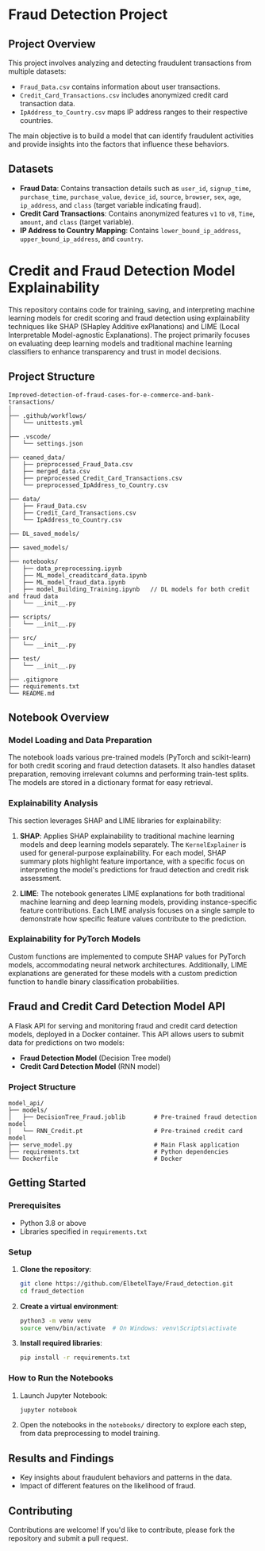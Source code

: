 # Fraud Detection Project

## Project Overview
This project involves analyzing and detecting fraudulent transactions from multiple datasets:
- `Fraud_Data.csv` contains information about user transactions.
- `Credit_Card_Transactions.csv` includes anonymized credit card transaction data.
- `IpAddress_to_Country.csv` maps IP address ranges to their respective countries.

The main objective is to build a model that can identify fraudulent activities and provide insights into the factors that influence these behaviors.

## Datasets
- **Fraud Data**: Contains transaction details such as `user_id`, `signup_time`, `purchase_time`, `purchase_value`, `device_id`, `source`, `browser`, `sex`, `age`, `ip_address`, and `class` (target variable indicating fraud).
- **Credit Card Transactions**: Contains anonymized features `v1` to `v8`, `Time`, `amount`, and `class` (target variable).
- **IP Address to Country Mapping**: Contains `lower_bound_ip_address`, `upper_bound_ip_address`, and `country`.

# Credit and Fraud Detection Model Explainability

This repository contains code for training, saving, and interpreting machine learning models for credit scoring and fraud detection using explainability techniques like SHAP (SHapley Additive exPlanations) and LIME (Local Interpretable Model-agnostic Explanations). The project primarily focuses on evaluating deep learning models and traditional machine learning classifiers to enhance transparency and trust in model decisions.

## Project Structure
```
Improved-detection-of-fraud-cases-for-e-commerce-and-bank-transactions/
│
├── .github/workflows/
│   └── unittests.yml
│
├── .vscode/
│   └── settings.json
│
├── ceaned_data/
│   ├── preprocessed_Fraud_Data.csv
│   ├── merged_data.csv
│   ├── preprocessed_Credit_Card_Transactions.csv
│   └── preprocessed_IpAddress_to_Country.csv
│
├── data/
│   ├── Fraud_Data.csv
│   ├── Credit_Card_Transactions.csv
│   └── IpAddress_to_Country.csv
│
├── DL_saved_models/
│
├── saved_models/
│
├── notebooks/
│   ├── data_preprocessing.ipynb
│   ├── ML_model_creaditcard_data.ipynb
│   ├── ML_model_fraud_data.ipynb
│   ├── model_Building_Training.ipynb   // DL models for both credit and fraud data
│   └── __init__.py
│
├── scripts/
│   └── __init__.py
|
├── src/
│   └── __init__.py
│
├── test/
│   └── __init__.py
│
├── .gitignore
├── requirements.txt
└── README.md
```

## Notebook Overview

### Model Loading and Data Preparation
The notebook loads various pre-trained models (PyTorch and scikit-learn) for both credit scoring and fraud detection datasets. It also handles dataset preparation, removing irrelevant columns and performing train-test splits. The models are stored in a dictionary format for easy retrieval.

### Explainability Analysis
This section leverages SHAP and LIME libraries for explainability:
1. **SHAP**: Applies SHAP explainability to traditional machine learning models and deep learning models separately. The `KernelExplainer` is used for general-purpose explainability. For each model, SHAP summary plots highlight feature importance, with a specific focus on interpreting the model's predictions for fraud detection and credit risk assessment.
  
2. **LIME**: The notebook generates LIME explanations for both traditional machine learning and deep learning models, providing instance-specific feature contributions. Each LIME analysis focuses on a single sample to demonstrate how specific feature values contribute to the prediction.

### Explainability for PyTorch Models
Custom functions are implemented to compute SHAP values for PyTorch models, accommodating neural network architectures. Additionally, LIME explanations are generated for these models with a custom prediction function to handle binary classification probabilities.


## Fraud and Credit Card Detection Model API

A Flask API for serving and monitoring fraud and credit card detection models, deployed in a Docker container. This API allows users to submit data for predictions on two models:
- **Fraud Detection Model** (Decision Tree model)
- **Credit Card Detection Model** (RNN model)

### Project Structure

```
model_api/
├── models/
│   ├── DecisionTree_Fraud.joblib        # Pre-trained fraud detection model
│   └── RNN_Credit.pt                    # Pre-trained credit card model
├── serve_model.py                       # Main Flask application
├── requirements.txt                     # Python dependencies
└── Dockerfile                           # Docker 
```

## Getting Started

### Prerequisites
- Python 3.8 or above
- Libraries specified in `requirements.txt`

### Setup
1. **Clone the repository**:
   ```bash
   git clone https://github.com/ElbetelTaye/Fraud_detection.git
   cd fraud_detection
   ```

2. **Create a virtual environment**:
   ```bash
   python3 -m venv venv
   source venv/bin/activate  # On Windows: venv\Scripts\activate
   ```

3. **Install required libraries**:
   ```bash
   pip install -r requirements.txt
   ```

### How to Run the Notebooks
1. Launch Jupyter Notebook:
   ```bash
   jupyter notebook
   ```
2. Open the notebooks in the `notebooks/` directory to explore each step, from data preprocessing to model training.

## Results and Findings
- Key insights about fraudulent behaviors and patterns in the data.
- Impact of different features on the likelihood of fraud.

## Contributing
Contributions are welcome! If you'd like to contribute, please fork the repository and submit a pull request.